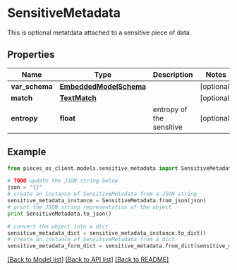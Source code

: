# SensitiveMetadata

This is optional metatdata attached to a sensitive piece of data.

## Properties

Name | Type | Description | Notes
------------ | ------------- | ------------- | -------------
**var_schema** | [**EmbeddedModelSchema**](EmbeddedModelSchema) |  | [optional] 
**match** | [**TextMatch**](TextMatch) |  | [optional] 
**entropy** | **float** | entropy of the sensitive | [optional] 

## Example

```python
from pieces_os_client.models.sensitive_metadata import SensitiveMetadata

# TODO update the JSON string below
json = "{}"
# create an instance of SensitiveMetadata from a JSON string
sensitive_metadata_instance = SensitiveMetadata.from_json(json)
# print the JSON string representation of the object
print SensitiveMetadata.to_json()

# convert the object into a dict
sensitive_metadata_dict = sensitive_metadata_instance.to_dict()
# create an instance of SensitiveMetadata from a dict
sensitive_metadata_form_dict = sensitive_metadata.from_dict(sensitive_metadata_dict)
```
[[Back to Model list]](../README#documentation-for-models) [[Back to API list]](../README#documentation-for-api-endpoints) [[Back to README]](../README)


